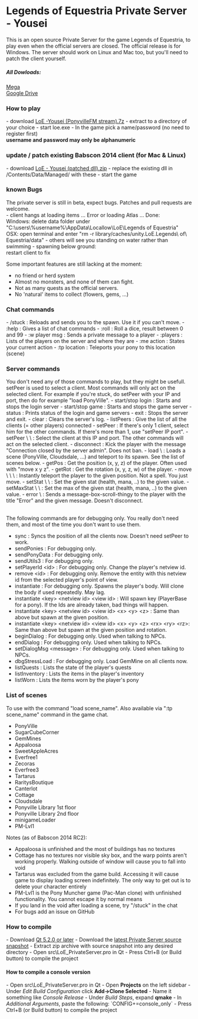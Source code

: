 Legends of Equestria Private Server - Yousei
============================================

This is an open source Private Server for the game Legends of Equestria, to play even when the official servers are closed.
The official release is for Windows. The server should work on Linux and Mac too, but you'll need to patch the client yourself.<br/>
<h5><b>All Dowloads:</b></h5>
<a href="https://mega.co.nz/#F!D5xxQCCA!PsCr5W1_5mBYBzIR5uvj9A">Mega</a><br/>
<a href="https://drive.google.com/folderview?id=0B91uVmaVElUhNTlOZlFTUGJhU3c&usp=sharing">Google Drive</a><br/>

<h3>How to play</h3>
- download <a href="https://mega.co.nz/#!a8oTiSyY!360FYB5iA7a0TNkjviVqxw-oBINxIyzY-i5O3USELy4">LoE -Yousei (PonyvilleFM stream).7z</a>
- extract to a directory of your choice
- start loe.exe
- In the game pick a name/password (no need to register first)<br/>
  <b>username and password may only be alphanumeric</b>

<h3>update / patch existing Babscon 2014 client (for Mac & Linux)</h3>
- download <a href="https://mega.co.nz/#!ipZlABRA!PM3P2KRXsTaQ0PXmvNhWavsvz4jxbBRTrzFOFFzurh8"> LoE - Yousei (patched dll).zip</a>
- replace the existing dll in /Contents/Data/Managed/ with these
- start the game

<h3>known Bugs</h3>
The private server is still in beta, expect bugs. Patches and pull requests are welcome.<br/>
- client hangs at loading items ... Error or loading Atlas ... Done:<br/>
  Windows: delete data folder under "C:\users\%username%\AppData\Locallow\LoE\Legends of Equestria"<br/>
  OSX: open terminal and enter "rm -r library/caches/unity.LoE.Legends\ of\ Equestria/data"
- others will see you standing on water rather than swimming
- spawning below ground: <br/>
  restart client to fix

Some important features are still lacking at the moment:
- no friend or herd system
- Almost no monsters, and none of them can fight.
- Not as many quests as the official servers.
- No 'natural' items to collect (flowers, gems, ...)

<h3>Chat commands</h3>
- /stuck : Reloads and sends you to the spawn. Use it if you can't move.
- :help : Gives a list of chat commands
- :roll : Roll a dice, result between 0 and 99
- :w player msg : Sends a private message to a player
- :players : Lists of the players on the server and where they are
- :me action : States your current action
- :tp location : Teleports your pony to this location (scene)

<h3>Server commands</h3>
You don't need any of those commands to play, but they might be usefull.
setPeer is used to select a client. Most commands will only act on the selected client.
For example if you're stuck, do setPeer with your IP and port, then do for example "load PonyVille".
- start/stop login : Starts and stops the login server
- start/stop game : Starts and stops the game server
- status : Prints status of the login and game servers
- exit : Stops the server and exit.
- clear : Clears the server's log.
- listPeers : Give the list of all the clients (= other players) connected
- setPeer : If there's only 1 client, select him for the other commands. If there's more than 1, use "setPeer IP port".
- setPeer \<IP\> \<port\> : Select the client at this IP and port. The other commands will act on the selected client.
- disconnect : Kick the player with the message "Connection closed by the server admin". Does not ban.
- load \<scene name\> : Loads a scene (PonyVille, Cloudsdale, ...) and teleport to its spawn. See the list of scenes below.
- getPos : Get the position (x, y, z) of the player. Often used with "move x y z".
- getRot : Get the rotation (x, y, z, w) of the player.
- move \<x\> \<y\> \<z\> : Instantly teleport the player to the given position. Not a spell. You just move.
- setStat \<statId\> \<value\> : Set the given stat (health, mana, ..) to the given value. 
- setMaxStat \<statId\> \<value\> : Set the max of the given stat (health, mana, ..) to the given value. 
- error \<message\> : Sends a message-box-scroll-thingy to the player with the title "Error" and the given message. Doesn't disconnect.

<br/>The following commands are for debugging only. You really don't need them, and most of the time you don't want to use them.
- sync : Syncs the position of all the clients now. Doesn't need setPeer to work.
- sendPonies : For debugging only.
- sendPonyData : For debugging only.
- sendUtils3 : For debugging only.
- setPlayerId \<id\> : For debugging only. Change the player's netview id.
- remove \<id\> : For debugging only. Remove the entity with this netview id from the selected player's point of view.
- instantiate : For debugging only. Spawns the player's body. Will clone the body if used repeatedly. May lag.
- instantiate \<key\> \<netview id\> \<view id\> : Will spawn key (PlayerBase for a pony). If the Ids are already taken, bad things will happen.
- instantiate \<key\> \<netview id\> \<view id\> \<x\> \<y\> \<z\> : Same than above but spawn at the given position.
- instantiate \<key\> \<netview id\> \<view id\> \<x\> \<y\> \<z\> \<rx\> \<ry\> \<rz\>: Same than above but spawn at the given position and rotation.
- beginDialog : For debugging only. Used when talking to NPCs.
- endDialog : For debugging only. Used when talking to NPCs.
- setDialogMsg \<message\> : For debugging only. Used when talking to NPCs.
- dbgStressLoad : For debugging only. Load GemMine on all clients now.
- listQuests : Lists the state of the player's quests
- listInventory : Lists the items in the player's inventory
- listWorn : Lists the items worn by the player's pony

<h3>List of scenes</h3>
To use with the command "load scene_name". Also available via ":tp scene_name" command in the game chat.

- PonyVille
- SugarCubeCorner
- GemMines
- Appaloosa
- SweetAppleAcres
- Everfree1
- Zecoras
- Everfree3
- Tartarus
- RaritysBoutique
- Canterlot
- Cottage
- Cloudsdale
- Ponyville Library 1st floor
- Ponyville Library 2nd floor
- minigameLoader
- PM-Lvl1

Notes (as of Babscon 2014 RC2):

- Appaloosa is unfinished and the most of buildings has no textures
- Cottage has no textures nor visible sky box, and the warp points aren't working properly. Walking outside of window will cause you to fall into void
- Tartarus was excluded from the game build. Accessing it will cause game to display loading screen indefinitely. The only way to get out is to delete your character entirely
- PM-Lvl1 is the Pony Muncher game (Pac-Man clone) with unfinished functionality. You cannot escape it by normal means
- If you land in the void after loading a scene, try "/stuck" in the chat
- For bugs add an issue on GitHub

<h3>How to compile</h3>
- Download <a href="https://qt-project.org/downloads">Qt 5.2.0 or later</a>
- Download the <a href="https://github.com/Yousei9/LoE-PrivateServer/archive/LoE-PrivateServer-Babscon.zip">latest Private Server source snapshot</a>
- Extract zip archive with source snapshot into any desired directory
- Open src\LoE_PrivateServer.pro in Qt
- Press Ctrl+B (or Build button) to compile the project

<h4>How to compile a console version</h4>
- Open src\LoE_PrivateServer.pro in Qt
- Open <b>Projects</b> on the left sidebar
- Under <i>Edit Build Configuration</i> click <b>Add->Clone Selected</b>
- Name it something like <i>Console Release</i>
- Under <i>Build Steps</i>, expand <b>qmake</b>
- In <i>Additional Arguments</i>, paste the following: `CONFIG+=console_only`
- Press Ctrl+B (or Build button) to compile the project
